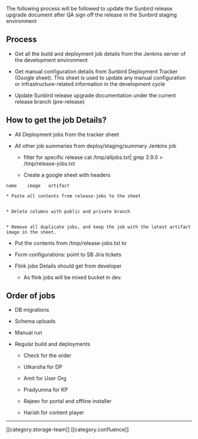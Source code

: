 The following process will be followed to update the Sunbird release upgrade document after QA sign off the release in the Sunbird staging environment


## Process

* Get all the build and deployment job details from the Jenkins server of the development environment


* Get manual configuration details from Sunbird Deployment Tracker (Google sheet). This sheet is used to update any manual configuration or infrastructure-related information in the development cycle


* Update Sunbird release upgrade documentation under the current release branch (pre-release)




## How to get the job Details?

* All Deployment jobs from the tracker sheet


* All other job summaries from deploy/staging/summary Jenkins job


    * filter for specific release cat /tmp/alljobs.txt| grep 3.9.0 > /tmp/release-jobs.txt


    * Create a google sheet with headers


```
name	image	artifact
```

    * Paste all contents from release-jobs to the sheet


    * Delete columns with public and private branch


    * Remove all duplicate jobs, and keep the job with the latest artifact image in the sheet.



    
* Put the contents from /tmp/release-jobs.txt to  


* Form configurations: point to SB Jira tickets


* Flink jobs Details should get from developer


    * As flink jobs will be mixed bucket in dev.



    


## Order of jobs

* DB migrations


* Schema uploads


* Manual run


* Regular build and deployments


    * Check for the order


    * Utkarsha for DP


    * Amit for User Org


    * Pradyumna for KP


    * Rajeev for portal and offline installer


    * Harish for content player



    

    





*****

[[category.storage-team]] 
[[category.confluence]] 
